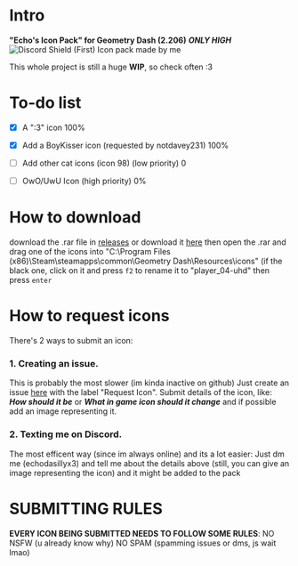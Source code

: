 # Intro
**"Echo's Icon Pack" for Geometry Dash (2.206)** ***ONLY HIGH***
![Discord Shield](https://discord.com/api/guilds/[1254371768572055553]/widget.png?style=shield)
(First) Icon pack made by me

This whole project is still a huge **WIP**, so check often :3

# To-do list

- [x] A ":3" icon 100%

- [x] Add a BoyKisser icon (requested by notdavey231) 100%

- [ ] Add other cat icons (icon 98) (low priority) 0

- [ ] OwO/UwU Icon (high priority) 0%

# How to download
download the .rar file in [releases](https://github.com/EchoLazzatore/EchoIconPackGD/releases) or download it [here](https://cdn.discordapp.com/attachments/1261003113611923466/1271080391968690176/Echos_Pack_0.1.rar?ex=66b6095c&is=66b4b7dc&hm=b7aab8d1233a55b848adc969d3bae791c712a400fed7b118c4f5f66a94fa2c2b&) then open the .rar and drag one of the icons into
"C:\Program Files (x86)\Steam\steamapps\common\Geometry Dash\Resources\icons"
(if the black one, click on it and press `f2` to rename it to "player_04-uhd" then press `enter`
# How to request icons

There's 2 ways to submit an icon:

### 1. Creating an issue.
This is probably the most slower (im kinda inactive on github)
Just create an issue [here](https://github.com/EchoLazzatore/EchoIconPackGD/issues) with the label "Request Icon".
Submit details of the icon, like: ***How should it be*** or ***What in game icon should it change*** and if possible add an image representing it.

### 2. Texting me on Discord.
The most efficent way (since im always online) and its a lot easier:
Just dm me (echodasillyx3) and tell me about the details above (still, you can give an image representing the icon) and it might be added to the pack
# SUBMITTING RULES
**EVERY ICON BEING SUBMITTED NEEDS TO FOLLOW SOME RULES**:
NO NSFW (u already know why)
NO SPAM (spamming issues or dms, js wait lmao)

